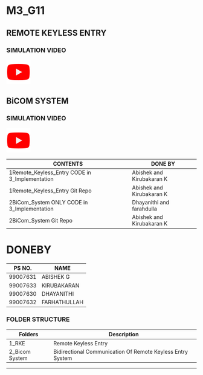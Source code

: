 # M3_G11
## REMOTE KEYLESS ENTRY
### SIMULATION VIDEO
[![IMAGE ALT TEXT](https://github.com/Abishek1027/M2-EmbSys/blob/main/PROJECT/5_Images%20and%20Videos/youtube%20logo.png)](https://youtu.be/YWSh4ygXIlg)
## BiCOM SYSTEM
### SIMULATION VIDEO
[![IMAGE ALT TEXT](https://github.com/Abishek1027/M2-EmbSys/blob/main/PROJECT/5_Images%20and%20Videos/youtube%20logo.png)](https://youtu.be/5R0Hpbj9Res)

| CONTENTS | DONE BY |
|---|---|
| 1Remote_Keyless_Entry CODE in 3_Implementation | Abishek and Kirubakaran K |
| 1Remote_Keyless_Entry Git Repo | Abishek and Kirubakaran K|
| 2BiCom_System ONLY CODE in 3_Implementation | Dhayanithi and farahdulla|
| 2BiCom_System Git Repo | Abishek and Kirubakaran K |

# DONEBY
PS NO. |  NAME  |  
-------|---------|
99007631| ABISHEK G  |
99007633| KIRUBAKARAN|
99007630|DHAYANITHI|
99007632|FARHATHULLAH|

### FOLDER STRUCTURE
| Folders  |  Description  |
|----------|---------------|
| 1_RKE    | Remote Keyless Entry
| 2_Bicom System| Bidirectional Communication Of Remote Keyless Entry System


---
